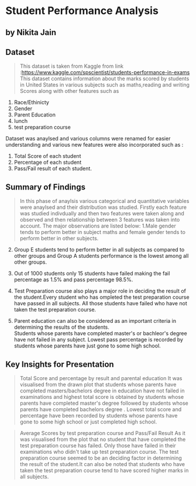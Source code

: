# Student Performance Analysis
## by Nikita Jain

## Dataset
> This dataset is taken from Kaggle from link :https://www.kaggle.com/spscientist/students-performance-in-exams
 This dataset contains information about the marks scored by students in United States in various subjects such as maths,reading and writing Scores along 
 with other features such as
 1. Race/Ethinicty
 2. Gender
 3. Parent Education
 4. lunch
 5. test preparation course
 
 Dataset was anaylsed and various columns were renamed for easier understanding and various new features were also incorporated such as :
 1. Total Score of each student
 2. Percentage of each student
 3. Pass/Fail result of each student.
 
## Summary of Findings

> In this phase of anaylsis various categorical and quantitative variables were anaylsed and their distribution was studied. Firstly each feature was 
studied indivdually and then two features were taken along and observed and then relationship between 3 features was taken into account. The major observations are 
listed below: 
1.Male gender tends to perform better in subject maths and female gender tends to perform better in other subjects.  

2. Group E students tend to perform better in all subjects as compared to other groups and Group A students performance 
is the lowest among all other groups. 

3. Out of 1000 students only 15 students have failed making the fail percentage as 1.5% and pass percentage 98.5%.

4. Test Preparation course also plays a major role in deciding the result of the student.Every student who has ompleted the test preparation course 
have passed in all subjects. All those students have failed who have not taken the test preparation course.  
    
5. Parent education can also be considered as an important criteria in determining the results of the students.              
Students whose parents have completed master's or bachleor's degree have not failed in any subject. Lowest pass percentage is recorded by students 
whose parents have just gone to some high school. 


## Key Insights for Presentation

>Total Score and percentage by result and parental education
It was visualised from the drawn plot that students whose parents have completed masters/bachelors degree in education have not failed in examinations 
and highest total score is obtained by students whose parents have completed master's degree followed by students whose parents have completed 
bachelors degree . Lowest total score and percentage have been recorded by students whose parents have gone to some high school or just completed high school.

>Average Scores by test preparation course and Pass/Fail Result
As it was visualised from the plot that no student that have completed the test preparation course has failed. Only those have failed 
in their examinations who didn't take up test preparation course. The test preparation course seemed to be an deciding factor in determining the result 
of the student.It can also be noted that students who have taken the test preparation course tend to have scored higher marks in all subjects.